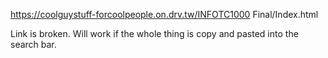 https://coolguystuff-forcoolpeople.on.drv.tw/INFOTC1000 Final/Index.html

Link is broken. Will work if the whole thing is copy and pasted into the search bar.

